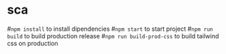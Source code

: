 # sca

#`npm install` to install dipendencies
#`npm start` to start project
#`npm run build` to build production release
#`npm run build-prod-css` to build tailwind css on production
